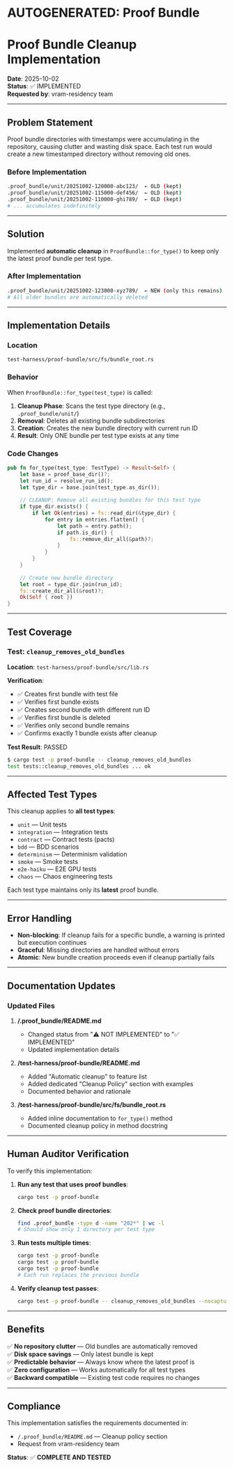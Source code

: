 # AUTOGENERATED: Proof Bundle

# Proof Bundle Cleanup Implementation

**Date**: 2025-10-02  
**Status**: ✅ IMPLEMENTED  
**Requested by**: vram-residency team

---

## Problem Statement

Proof bundle directories with timestamps were accumulating in the repository, causing clutter and wasting disk space. Each test run would create a new timestamped directory without removing old ones.

### Before Implementation

```bash
.proof_bundle/unit/20251002-120000-abc123/  ← OLD (kept)
.proof_bundle/unit/20251002-115000-def456/  ← OLD (kept)
.proof_bundle/unit/20251002-110000-ghi789/  ← OLD (kept)
# ... accumulates indefinitely
```

---

## Solution

Implemented **automatic cleanup** in `ProofBundle::for_type()` to keep only the latest proof bundle per test type.

### After Implementation

```bash
.proof_bundle/unit/20251002-123000-xyz789/  ← NEW (only this remains)
# All older bundles are automatically deleted
```

---

## Implementation Details

### Location

`test-harness/proof-bundle/src/fs/bundle_root.rs`

### Behavior

When `ProofBundle::for_type(test_type)` is called:

1. **Cleanup Phase**: Scans the test type directory (e.g., `.proof_bundle/unit/`)
2. **Removal**: Deletes all existing bundle subdirectories
3. **Creation**: Creates the new bundle directory with current run ID
4. **Result**: Only ONE bundle per test type exists at any time

### Code Changes

```rust
pub fn for_type(test_type: TestType) -> Result<Self> {
    let base = proof_base_dir()?;
    let run_id = resolve_run_id();
    let type_dir = base.join(test_type.as_dir());
    
    // CLEANUP: Remove all existing bundles for this test type
    if type_dir.exists() {
        if let Ok(entries) = fs::read_dir(&type_dir) {
            for entry in entries.flatten() {
                let path = entry.path();
                if path.is_dir() {
                    fs::remove_dir_all(&path)?;
                }
            }
        }
    }
    
    // Create new bundle directory
    let root = type_dir.join(run_id);
    fs::create_dir_all(&root)?;
    Ok(Self { root })
}
```

---

## Test Coverage

### Test: `cleanup_removes_old_bundles`

**Location**: `test-harness/proof-bundle/src/lib.rs`

**Verification**:
- ✅ Creates first bundle with test file
- ✅ Verifies first bundle exists
- ✅ Creates second bundle with different run ID
- ✅ Verifies first bundle is deleted
- ✅ Verifies only second bundle remains
- ✅ Confirms exactly 1 bundle exists after cleanup

**Test Result**: PASSED

```bash
$ cargo test -p proof-bundle -- cleanup_removes_old_bundles
test tests::cleanup_removes_old_bundles ... ok
```

---

## Affected Test Types

This cleanup applies to **all test types**:

- `unit` — Unit tests
- `integration` — Integration tests  
- `contract` — Contract tests (pacts)
- `bdd` — BDD scenarios
- `determinism` — Determinism validation
- `smoke` — Smoke tests
- `e2e-haiku` — E2E GPU tests
- `chaos` — Chaos engineering tests

Each test type maintains only its **latest** proof bundle.

---

## Error Handling

- **Non-blocking**: If cleanup fails for a specific bundle, a warning is printed but execution continues
- **Graceful**: Missing directories are handled without errors
- **Atomic**: New bundle creation proceeds even if cleanup partially fails

---

## Documentation Updates

### Updated Files

1. **/.proof_bundle/README.md**
   - Changed status from "⚠️ NOT IMPLEMENTED" to "✅ IMPLEMENTED"
   - Updated implementation details

2. **/test-harness/proof-bundle/README.md**
   - Added "Automatic cleanup" to feature list
   - Added dedicated "Cleanup Policy" section with examples
   - Documented behavior and rationale

3. **/test-harness/proof-bundle/src/fs/bundle_root.rs**
   - Added inline documentation to `for_type()` method
   - Documented cleanup policy in method docstring

---

## Human Auditor Verification

To verify this implementation:

1. **Run any test that uses proof bundles**:
   ```bash
   cargo test -p proof-bundle
   ```

2. **Check proof bundle directories**:
   ```bash
   find .proof_bundle -type d -name "202*" | wc -l
   # Should show only 1 directory per test type
   ```

3. **Run tests multiple times**:
   ```bash
   cargo test -p proof-bundle
   cargo test -p proof-bundle
   cargo test -p proof-bundle
   # Each run replaces the previous bundle
   ```

4. **Verify cleanup test passes**:
   ```bash
   cargo test -p proof-bundle -- cleanup_removes_old_bundles --nocapture
   ```

---

## Benefits

✅ **No repository clutter** — Old bundles are automatically removed  
✅ **Disk space savings** — Only latest bundle is kept  
✅ **Predictable behavior** — Always know where the latest proof is  
✅ **Zero configuration** — Works automatically for all test types  
✅ **Backward compatible** — Existing test code requires no changes  

---

## Compliance

This implementation satisfies the requirements documented in:
- `/.proof_bundle/README.md` — Cleanup policy section
- Request from vram-residency team

**Status**: ✅ **COMPLETE AND TESTED**
